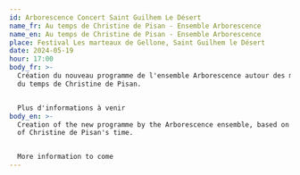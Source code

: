 ```yaml
---
id: Arborescence Concert Saint Guilhem Le Désert
name_fr: Au temps de Christine de Pisan - Ensemble Arborescence
name_en: Au temps de Christine de Pisan - Ensemble Arborescence
place: Festival Les marteaux de Gellone, Saint Guilhem le Désert
date: 2024-05-19
hour: 17:00
body_fr: >-
  Création du nouveau programme de l'ensemble Arborescence autour des musiques
  du temps de Christine de Pisan. 


  Plus d'informations à venir
body_en: >-
  Creation of the new programme by the Arborescence ensemble, based on the music
  of Christine de Pisan's time. 


  More information to come
---
```

